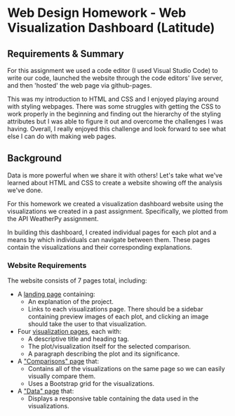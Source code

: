 # Web Design Homework - Web Visualization Dashboard (Latitude)

## Requirements & Summary
For this assignment we used a code editor (I used Visual Studio Code) to write our code, launched the website through the code editors' live server, and then 'hosted' the web page via github-pages.

This was my introduction to HTML and CSS and I enjoyed playing around with styling webpages. There was some struggles with getting the CSS to work properly in the beginning and finding out the hierarchy of the styling attributes but I was able to figure it out and overcome the challenges I was having. Overall, I really enjoyed this challenge and look forward to see what else I can do with making web pages.

## Background

Data is more powerful when we share it with others! Let's take what we've learned about HTML and CSS to create a website showing off the analysis we've done.

For this homework we created a visualization dashboard website using the visualizations we created in a past assignment. Specifically, we plotted from the API WeatherPy assignment.

In building this dashboard, I created individual pages for each plot and a means by which individuals can navigate between them. These pages contain the visualizations and their corresponding explanations.

### Website Requirements

The website consists of 7 pages total, including:

* A [landing page](#landing-page) containing:
  * An explanation of the project.
  * Links to each visualizations page. There should be a sidebar containing preview images of each plot, and clicking an image should take the user to that visualization.
* Four [visualization pages](#visualization-pages), each with:
  * A descriptive title and heading tag.
  * The plot/visualization itself for the selected comparison.
  * A paragraph describing the plot and its significance.
* A ["Comparisons" page](#comparisons-page) that:
  * Contains all of the visualizations on the same page so we can easily visually compare them.
  * Uses a Bootstrap grid for the visualizations.
* A ["Data" page](#data-page) that:
  * Displays a responsive table containing the data used in the visualizations.

